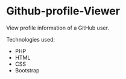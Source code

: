 # Github-profile-Viewer

View profile information of a GitHub user. 

Technologies used:
<ul>
  <li>PHP</li>
  <li>HTML</li>
  <li>CSS</li>
  <li>Bootstrap</li>
 </ul>
